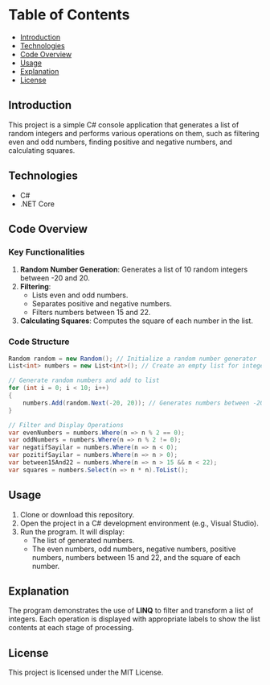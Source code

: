 
# Table of Contents

- [Introduction](#introduction)
- [Technologies](#technologies)
- [Code Overview](#code-overview)
- [Usage](#usage)
- [Explanation](#explanation)
- [License](#license)

## Introduction

This project is a simple C# console application that generates a list of random integers and performs various operations on them, such as filtering even and odd numbers, finding positive and negative numbers, and calculating squares.

## Technologies

- C#
- .NET Core

## Code Overview

### Key Functionalities

1. **Random Number Generation**: Generates a list of 10 random integers between -20 and 20.
2. **Filtering**:
   - Lists even and odd numbers.
   - Separates positive and negative numbers.
   - Filters numbers between 15 and 22.
3. **Calculating Squares**: Computes the square of each number in the list.

### Code Structure

```csharp
Random random = new Random(); // Initialize a random number generator
List<int> numbers = new List<int>(); // Create an empty list for integers

// Generate random numbers and add to list
for (int i = 0; i < 10; i++)
{
    numbers.Add(random.Next(-20, 20)); // Generates numbers between -20 and 20
}

// Filter and Display Operations
var evenNumbers = numbers.Where(n => n % 2 == 0);
var oddNumbers = numbers.Where(n => n % 2 != 0);
var negatifSayilar = numbers.Where(n => n < 0);
var pozitifSayilar = numbers.Where(n => n > 0);
var between15And22 = numbers.Where(n => n > 15 && n < 22);
var squares = numbers.Select(n => n * n).ToList();
```

## Usage

1. Clone or download this repository.
2. Open the project in a C# development environment (e.g., Visual Studio).
3. Run the program. It will display:
   - The list of generated numbers.
   - The even numbers, odd numbers, negative numbers, positive numbers, numbers between 15 and 22, and the square of each number.

## Explanation

The program demonstrates the use of **LINQ** to filter and transform a list of integers. Each operation is displayed with appropriate labels to show the list contents at each stage of processing.

## License

This project is licensed under the MIT License.
